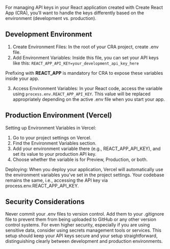 For managing API keys in your React application created with Create React App (CRA), you’ll want to handle the keys differently based on the environment (development vs. production).

## Development Environment

1. Create Environment Files: In the root of your CRA project, create .env file.
2. Add Environment Variables: Inside this file, you can set your API keys like this:
   `REACT_APP_API_KEY=your_development_api_key_here`

Prefixing with **REACT_APP** is mandatory for CRA to expose these variables inside your app.

3. Access Environment Variables: In your React code, access the variable using `process.env.REACT_APP_API_KEY`. This value will be replaced appropriately depending on the active .env file when you start your app.

## Production Environment (Vercel)

Setting up Environment Variables in Vercel:

1. Go to your project settings on Vercel.
2. Find the Environment Variables section.
3. Add your environment variable there (e.g., REACT_APP_API_KEY), and set its value to your production API key.
4. Choose whether the variable is for Preview, Production, or both.

Deploying: When you deploy your application, Vercel will automatically use the environment variables you’ve set in the project settings. Your codebase remains the same, i.e., accessing the API key via process.env.REACT_APP_API_KEY.

## Security Considerations

Never commit your .env files to version control. Add them to your .gitignore file to prevent them from being uploaded to GitHub or any other version control systems.
For even higher security, especially if you are using sensitive data, consider using secrets management tools or services.
This setup should keep your API keys secure and your setup straightforward, distinguishing clearly between development and production environments.
